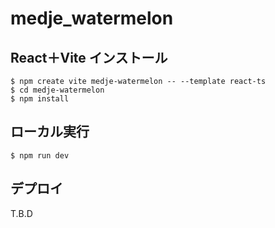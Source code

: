 # medje_watermelon

## React＋Vite インストール
```
$ npm create vite medje-watermelon -- --template react-ts
$ cd medje-watermelon
$ npm install
```

## ローカル実行
```
$ npm run dev
```

## デプロイ
T.B.D
